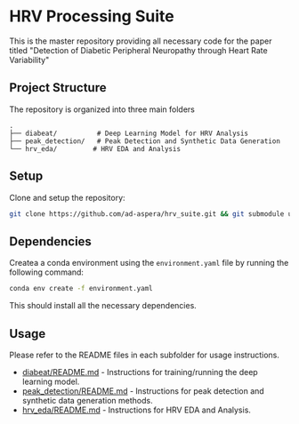 # HRV Processing Suite

This is the master repository providing all necessary code for the paper titled "Detection of Diabetic Peripheral Neuropathy through Heart Rate Variability"

## Project Structure
The repository is organized into three main folders
```
.
├── diabeat/          # Deep Learning Model for HRV Analysis
├── peak_detection/   # Peak Detection and Synthetic Data Generation
└── hrv_eda/         # HRV EDA and Analysis
```

## Setup
Clone and setup the repository:
```bash
git clone https://github.com/ad-aspera/hrv_suite.git && git submodule update --init --recursive
```

## Dependencies

Createa a conda environment using the `environment.yaml` file by running the following command:
```bash
conda env create -f environment.yaml
```
This should install all the necessary dependencies.

## Usage

Please refer to the README files in each subfolder for usage instructions.

- [diabeat/README.md](diabeat/README.md) - Instructions for training/running the deep learning model.
- [peak_detection/README.md](peak_detection/README.md) - Instructions for peak detection and synthetic data generation methods.
- [hrv_eda/README.md](hrv_eda/README.md) - Instructions for HRV EDA and Analysis.